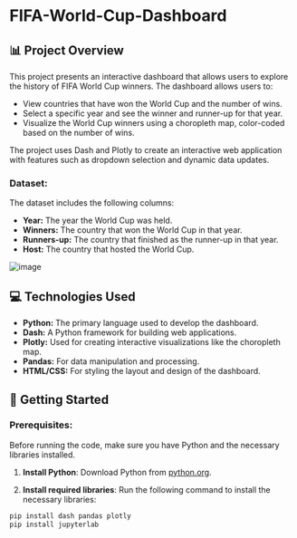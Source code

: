 # FIFA-World-Cup-Dashboard

## 📊 Project Overview

This project presents an interactive dashboard that allows users to explore the history of FIFA World Cup winners. The dashboard allows users to:

- View countries that have won the World Cup and the number of wins.
- Select a specific year and see the winner and runner-up for that year.
- Visualize the World Cup winners using a choropleth map, color-coded based on the number of wins.

The project uses Dash and Plotly to create an interactive web application with features such as dropdown selection and dynamic data updates.

### Dataset:
The dataset includes the following columns:
- **Year:** The year the World Cup was held.
- **Winners:** The country that won the World Cup in that year.
- **Runners-up:** The country that finished as the runner-up in that year.
- **Host:** The country that hosted the World Cup.

![image](https://github.com/user-attachments/assets/9080a640-ffd2-4700-a803-e2453f47da0b)

## 💻 Technologies Used

- **Python:** The primary language used to develop the dashboard.
- **Dash:** A Python framework for building web applications.
- **Plotly:** Used for creating interactive visualizations like the choropleth map.
- **Pandas:** For data manipulation and processing.
- **HTML/CSS:** For styling the layout and design of the dashboard.

## 📂 Getting Started

### Prerequisites:
Before running the code, make sure you have Python and the necessary libraries installed.

1. **Install Python**: Download Python from [python.org](https://www.python.org/downloads/).

2. **Install required libraries**: Run the following command to install the necessary libraries:

```bash
pip install dash pandas plotly
pip install jupyterlab
